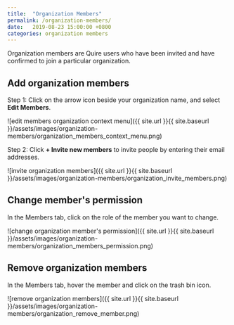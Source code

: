 ```yaml
---
title:  "Organization Members"
permalink: /organization-members/
date:   2019-08-23 15:00:00 +0800
categories: organization members
---
```

Organization members are Quire users who have been invited and have confirmed to join a particular organization.

## Add organization members

Step 1: Click on the arrow icon beside your organization name, and select **Edit Members**.

![edit members organization context menu]({{ site.url }}{{ site.baseurl }}/assets/images/organization-members/organization_members_context_menu.png)

Step 2: Click **+ Invite new members** to invite people by entering their email addresses.

![invite organization members]({{ site.url }}{{ site.baseurl }}/assets/images/organization-members/organization_invite_members.png)

## Change member's permission

In the Members tab, click on the role of the member you want to change.

![change organization member's permission]({{ site.url }}{{ site.baseurl }}/assets/images/organization-members/organization_members_permission.png)

## Remove organization members

In the Members tab, hover the member and click on the trash bin icon.

![remove organization members]({{ site.url }}{{ site.baseurl }}/assets/images/organization-members/organization_remove_member.png)
